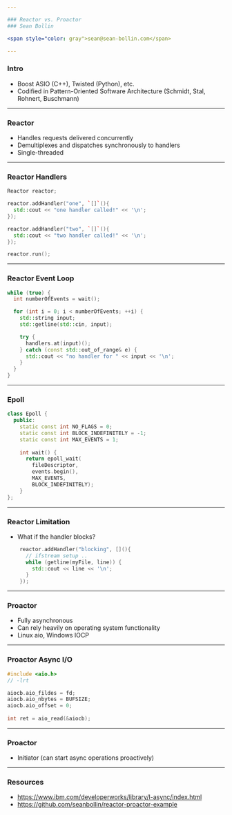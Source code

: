 ```yaml
---

### Reactor vs. Proactor
### Sean Bollin 

<span style="color: gray">sean@sean-bollin.com</span>

---
```


### Intro

  - Boost ASIO (C++), Twisted (Python), etc.
  - Codified in Pattern-Oriented Software Architecture (Schmidt, Stal, Rohnert, Buschmann)

---

### Reactor

  - Handles requests delivered concurrently
  - Demultiplexes and dispatches synchronously to handlers
  - Single-threaded

---

### Reactor Handlers
```cpp
Reactor reactor;

reactor.addHandler("one", `[]`(){
  std::cout << "one handler called!" << '\n';
});

reactor.addHandler("two", `[]`(){
  std::cout << "two handler called!" << '\n';
});

reactor.run();
```

---

### Reactor Event Loop
```cpp
while (true) {
  int numberOfEvents = wait();

  for (int i = 0; i < numberOfEvents; ++i) {
    std::string input;
    std::getline(std::cin, input);

    try {
      handlers.at(input)();
    } catch (const std::out_of_range& e) {
      std::cout << "no handler for " << input << '\n';
    }
  }
} 
```
---

### Epoll

```cpp
class Epoll {
  public:
    static const int NO_FLAGS = 0;
    static const int BLOCK_INDEFINITELY = -1;
    static const int MAX_EVENTS = 1;
 
    int wait() {
      return epoll_wait(
        fileDescriptor,
        events.begin(),
        MAX_EVENTS,
        BLOCK_INDEFINITELY);
    }
};
```

---

### Reactor Limitation

  - What if the handler blocks?

```cpp
    reactor.addHandler("blocking", [](){
      // ifstream setup ..
      while (getline(myFile, line)) {
        std::cout << line << '\n';
      }
    });
```

---

### Proactor

  - Fully asynchronous
  - Can rely heavily on operating system functionality
  - Linux aio, Windows IOCP

---

### Proactor Async I/O

```cpp
#include <aio.h>
// -lrt 

aiocb.aio_fildes = fd;
aiocb.aio_nbytes = BUFSIZE;
aiocb.aio_offset = 0;
 
int ret = aio_read(&aiocb);
```

---

### Proactor

  - Initiator (can start async operations proactively)

---

### Resources
  
  - https://www.ibm.com/developerworks/library/l-async/index.html
  - https://github.com/seanbollin/reactor-proactor-example
